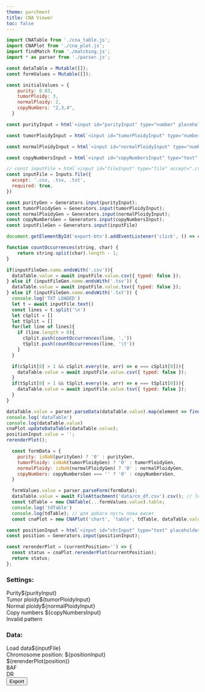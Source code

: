 ```yaml
---
theme: parchment
title: CNA Viewer
toc: false
---
```


<link rel="stylesheet" href="./assets/style.css">
<link rel="stylesheet" href="./assets/tabulator.min.css">

```js
import CNATable from './cna_table.js';
import CNAPlot from './cna_plot.js';
import findMatch from './matching.js';
import * as parser from './parser.js';

const dataTable = Mutable([]);
const formValues = Mutable([]);

const initialValues = {
    purity: 0.83,
    tumorPloidy: 3,
    normalPloidy: 2,
    copyNumbers: "2,3,4",
  }

const purityInput = html`<input id="purityInput" type="number" placeholder="Enter purity" value="${initialValues.purity}" min="0" required/>`

const tumorPloidyInput = html`<input id="tumorPloidyInput" type="number" placeholder="Enter tumor ploidy" value="${initialValues.tumorPloidy}" min="0" required/>`

const normalPloidyInput = html`<input id="normalPloidyInput" type="number" placeholder="Enter normal ploidy" value="${initialValues.normalPloidy}" min="0" required/>`

const copyNumbersInput = html`<input id="copyNumbersInput" type="text" placeholder="Enter copy numbers" value="${initialValues.copyNumbers}" pattern="(\d+,?){1,}" title="List numbers separated by commas" required/>`

// const inputFile = html`<input id="fileInput" type="file" accept=".csv, .tsv, .txt" required/>`
const inputFile = Inputs.file({
  accept: '.csv, .tsv, .txt',
  required: true,
})

const purityGen = Generators.input(purityInput);
const tumorPloidyGen = Generators.input(tumorPloidyInput);
const normalPloidyGen = Generators.input(normalPloidyInput);
const copyNumbersGen = Generators.input(copyNumbersInput);
const inputFileGen = Generators.input(inputFile)
```

```js
document.getElementById('export-btn').addEventListener('click', () => cnaPlot.exportData());
```

```js
function countOccurrences(string, char) {
    return string.split(char).length - 1;
}

if(inputFileGen.name.endsWith('.csv')){
  dataTable.value = await inputFile.value.csv({ typed: false });
} else if (inputFileGen.name.endsWith('.tsv')) {
  dataTable.value = await inputFile.value.tsv({ typed: false });
} else if (inputFileGen.name.endsWith('.txt')) {
  console.log('TXT LOADED')
  let t = await inputFile.text()
  const lines = t.split('\n')
  let cSplit = []
  let tSplit = []
  for(let line of lines){
    if (line.length > 0){
      cSplit.push(countOccurrences(line, ','))
      tSplit.push(countOccurrences(line, '\t'))
    }
  }

  if(cSplit[0] > 1 && cSplit.every((e, arr) => e === cSplit[0])){
    dataTable.value = await inputFile.value.csv({ typed: false });
  }
  if(tSplit[0] > 1 && tSplit.every((e, arr) => e === tSplit[0])){
    dataTable.value = await inputFile.value.tsv({ typed: false });
  }
}

dataTable.value = parser.parseData(dataTable.value).map(element => findMatch(element, tdTable));
console.log('dataTable')
console.log(dataTable.value)
cnaPlot.updateDataTable(dataTable.value);
positionInput.value = '';
rerenderPlot();
```

```js
  const formData = {
    purity: isNaN(purityGen) ? '0' : purityGen,
    tumorPloidy: isNaN(tumorPloidyGen) ? '0' : tumorPloidyGen,
    normalPloidy: isNaN(normalPloidyGen) ? '0' : normalPloidyGen,
    copyNumbers: copyNumbersGen === '' ? '0' : copyNumbersGen,
  }

  formValues.value = parser.parseForm(formData);
  dataTable.value = await FileAttachment('data/cn_df.csv').csv(); // load sample data
  const tdTable = new CNATable(...formValues.value).table;
  console.log('tdTable')
  console.log(tdTable); // для дебага пусть пока висит
  const cnaPlot = new CNAPlot('chart', 'table', tdTable, dataTable.value);
```

```js
const positionInput = html`<input id="chrInput" type="text" placeholder="chrN:0000-0000" />`;
const position = Generators.input(positionInput);

const rerenderPlot = (currentPosition='') => {
  const status = cnaPlot.rerenderPlot(currentPosition);
  return status;
};
```

<div class="grid grid-cols-2" style="grid-auto-rows: auto; grid-template-columns: 170px auto;">
  <div class="card sidebar">
    <div class='inputForm'>
      <h3>Settings:</h3>
      <div><label for="purityInput">Purity</label>${purityInput}</div>
      <div><label for="tumorPloidyInput">Tumor ploidy</label>${tumorPloidyInput}</div>
      <div><label for="normalPloidyInput">Normal ploidy</label>${normalPloidyInput}</div>
      <div><label for="copyNumbersInput">Copy numbers</label>
      ${copyNumbersInput}
      <div class="error-msg">Invalid pattern</div>
      </div>
    </div>
    <div class="inputForm">
      <h3>Data:</h3>
      <div><label for="fileInput">Load data</label>${inputFile}</div>
    </div>
  </div>
  <div class='display'>
    <div class="card chr-input">
      <div><label for="chrInput">Chromosome position:</label> ${positionInput}</div>
      <div class="error-msg">${rerenderPlot(position)}</div>
    </div>
    <section class="chart-section">
      <div class="baf-title">BAF</div>
      <div class="dr-title">DR</div>
      <div id="chart"></div>
    </section>
    <section class="table-section">
      <div id="table"></div>
      <div class="export">
        <button id="export-btn">Export</button>
      </div>
    </section>
  </div>
</div>
